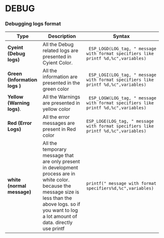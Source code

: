 # DEBUG


### Debugging logs format 

 Type  | Description | Syntax |
----------|-------------|--------|
**Cyeint (Debug logs)**|All the Debug related logs are presented in Cyient Color.| `  ESP_LOGD(LOG_tag, " message with format specifiers like printf %d,%c",variables) `|
**Green (Information logs )**|All the information are presented in the green color |   `  ESP_LOGI(LOG_tag, " message with format specifiers like printf %d,%c",variables) `|
**Yellow (Warning logs)**.|All the Warnings are presented in yellow color |  `  ESP_LOGW(LOG_tag, " message with format specifiers like printf %d,%c",variables) `
**Red (Error Logs)**| All the error messages are present in Red color | `ESP_LOGE(LOG_tag, " message with format specifiers like printf %d,%c",variables) `
**white (normal message)**|All the temporary message that are only present in development process are in white color. because the message size is less than the above logs. so if you want to log a lot amount of data. directly use printf | ` printf(" message with format specifiers%d,%c",variables) `


